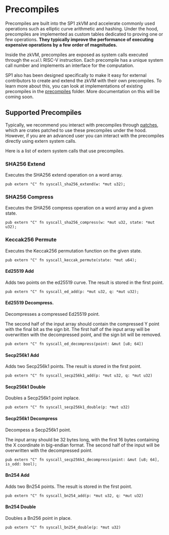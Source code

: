 # Precompiles

Precompiles are built into the SP1 zkVM and accelerate commonly used operations such as elliptic curve arithmetic and hashing. 
Under the hood, precompiles are implemented as custom tables dedicated to proving one or few operations. **They typically improve the performance
of executing expensive operations by a few order of magnitudes.**

Inside the zkVM, precompiles are exposed as system calls executed through the `ecall` RISC-V instruction.
Each precompile has a unique system call number and implements an interface for the computation.

SP1 also has been designed specifically to make it easy for external contributors to create and extend the zkVM with their own precompiles.
To learn more about this, you can look at implementations of existing precompiles in the [precompiles](https://github.com/succinctlabs/sp1/tree/main/core/src/syscall/precompiles) folder. More documentation on this will be coming soon.

## Supported Precompiles

Typically, we recommend you interact with precompiles through [patches](./patched-crates.md), which are crates patched
to use these precompiles under the hood. However, if you are an advanced user you can interact
with the precompiles directly using extern system calls.

Here is a list of extern system calls that use precompiles.

### SHA256 Extend

Executes the SHA256 extend operation on a word array.

```rust,noplayground
pub extern "C" fn syscall_sha256_extend(w: *mut u32);
```

### SHA256 Compress

Executes the SHA256 compress operation on a word array and a given state.

```rust,noplayground
pub extern "C" fn syscall_sha256_compress(w: *mut u32, state: *mut u32);
```

### Keccak256 Permute

Executes the Keccak256 permutation function on the given state.

```rust,noplayground
pub extern "C" fn syscall_keccak_permute(state: *mut u64);
```

#### Ed25519 Add

Adds two points on the ed25519 curve. The result is stored in the first point.

```rust,noplayground
pub extern "C" fn syscall_ed_add(p: *mut u32, q: *mut u32);
```

#### Ed25519 Decompress.

Decompresses a compressed Ed25519 point.

The second half of the input array should contain the compressed Y point with the final bit as
the sign bit. The first half of the input array will be overwritten with the decompressed point,
and the sign bit will be removed.

```rust,noplayground
pub extern "C" fn syscall_ed_decompress(point: &mut [u8; 64])
```

#### Secp256k1 Add

Adds two Secp256k1 points. The result is stored in the first point.

```rust,noplayground
pub extern "C" fn syscall_secp256k1_add(p: *mut u32, q: *mut u32)
```

#### Secp256k1 Double

Doubles a Secp256k1 point inplace.

```rust,noplayground
pub extern "C" fn syscall_secp256k1_double(p: *mut u32)
```

#### Secp256k1 Decompress

Decompess a Secp256k1 point. 

The input array should be 32 bytes long, with the first 16 bytes containing the X coordinate in
big-endian format. The second half of the input will be overwritten with the decompressed point.

```rust,noplayground
pub extern "C" fn syscall_secp256k1_decompress(point: &mut [u8; 64], is_odd: bool);
```

#### Bn254 Add

Adds two Bn254 points. The result is stored in the first point.

```rust,noplayground
pub extern "C" fn syscall_bn254_add(p: *mut u32, q: *mut u32)
```

#### Bn254 Double

Doubles a Bn256 point in place.

```rust,noplayground
pub extern "C" fn syscall_bn254_double(p: *mut u32)
```